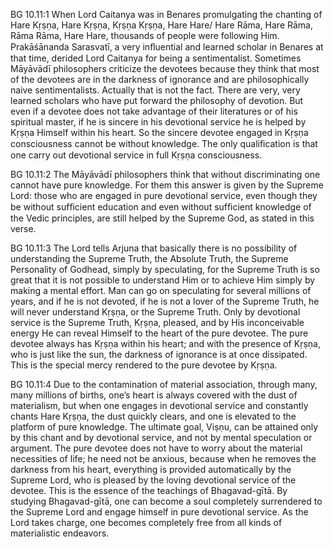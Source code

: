 BG 10.11:1	When Lord Caitanya was in Benares promulgating the chanting of Hare Kṛṣṇa, Hare Kṛṣṇa, Kṛṣṇa Kṛṣṇa, Hare Hare/ Hare Rāma, Hare Rāma, Rāma Rāma, Hare Hare, thousands of people were following Him. Prakāśānanda Sarasvatī, a very inﬂuential and learned scholar in Benares at that time, derided Lord Caitanya for being a sentimentalist. Sometimes Māyāvādī philosophers criticize the devotees because they think that most of the devotees are in the darkness of ignorance and are philosophically naive sentimentalists. Actually that is not the fact. There are very, very learned scholars who have put forward the philosophy of devotion. But even if a devotee does not take advantage of their literatures or of his spiritual master, if he is sincere in his devotional service he is helped by Kṛṣṇa Himself within his heart. So the sincere devotee engaged in Kṛṣṇa consciousness cannot be without knowledge. The only qualiﬁcation is that one carry out devotional service in full Kṛṣṇa consciousness.

BG 10.11:2	The Māyāvādī philosophers think that without discriminating one cannot have pure knowledge. For them this answer is given by the Supreme Lord: those who are engaged in pure devotional service, even though they be without sufﬁcient education and even without sufﬁcient knowledge of the Vedic principles, are still helped by the Supreme God, as stated in this verse.

BG 10.11:3	The Lord tells Arjuna that basically there is no possibility of understanding the Supreme Truth, the Absolute Truth, the Supreme Personality of Godhead, simply by speculating, for the Supreme Truth is so great that it is not possible to understand Him or to achieve Him simply by making a mental effort. Man can go on speculating for several millions of years, and if he is not devoted, if he is not a lover of the Supreme Truth, he will never understand Kṛṣṇa, or the Supreme Truth. Only by devotional service is the Supreme Truth, Kṛṣṇa, pleased, and by His inconceivable energy He can reveal Himself to the heart of the pure devotee. The pure devotee always has Kṛṣṇa within his heart; and with the presence of Kṛṣṇa, who is just like the sun, the darkness of ignorance is at once dissipated. This is the special mercy rendered to the pure devotee by Kṛṣṇa.

BG 10.11:4	Due to the contamination of material association, through many, many millions of births, one’s heart is always covered with the dust of materialism, but when one engages in devotional service and constantly chants Hare Kṛṣṇa, the dust quickly clears, and one is elevated to the platform of pure knowledge. The ultimate goal, Viṣṇu, can be attained only by this chant and by devotional service, and not by mental speculation or argument. The pure devotee does not have to worry about the material necessities of life; he need not be anxious, because when he removes the darkness from his heart, everything is provided automatically by the Supreme Lord, who is pleased by the loving devotional service of the devotee. This is the essence of the teachings of Bhagavad-gītā. By studying Bhagavad-gītā, one can become a soul completely surrendered to the Supreme Lord and engage himself in pure devotional service. As the Lord takes charge, one becomes completely free from all kinds of materialistic endeavors.